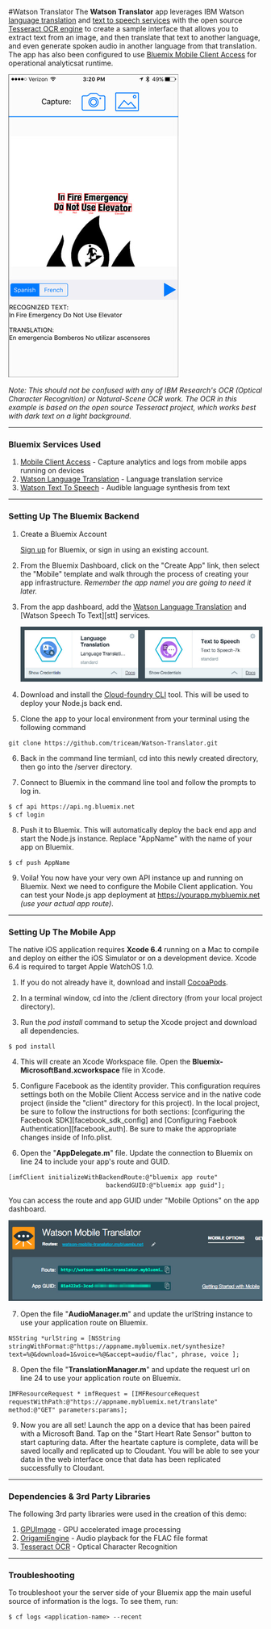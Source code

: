 #Watson Translator
The **Watson Translator** app leverages IBM Watson [language translation][translation] and [text to speech services][tts] with the open source [Tesseract OCR engine][tesseract] to create a sample interface that allows you to extract text from an image, and then translate that text to another language, and even generate spoken audio in another language from that translation. The app has also been configured to use [Bluemix Mobile Client Access][ama_url] for operational analyticsat runtime.

![Screenshot from app](./github_content/screenshot.jpg)

*Note: This should not be confused with any of IBM Research's OCR (Optical Character Recognition) or Natural-Scene OCR work.  The OCR in this example is based on the open source Tesseract project, which works best with dark text on a light background.* 
 
--- 

### Bluemix Services Used

1. [Mobile Client Access][ama_url] - Capture analytics and logs from mobile apps running on devices
2. [Watson Language Translation][translation] - Language translation service
3. [Watson Text To Speech][tts] - Audible language synthesis from text

---

### Setting Up The Bluemix Backend


1. Create a Bluemix Account

    [Sign up][bluemix_signup_url] for Bluemix, or sign in using an existing account.
	
2. From the Bluemix Dashboard, click on the "Create App" link, then select the "Mobile" template and walk through the process of creating your app infrastructure.  *Remember the app namel you are going to need it later.*

3. From the app dashboard, add the [Watson Language Translation][translation] and [Watson Speech To Text][stt] services.

   ![Screenshot from app](./github_content/watson-services.jpg)

4. Download and install the [Cloud-foundry CLI][cloud_foundry_url] tool.  This will be used to deploy your Node.js back end.

5. Clone the app to your local environment from your terminal using the following command

  ```
  git clone https://github.com/triceam/Watson-Translator.git
  ```

6. Back in the command line termianl, cd into this newly created directory, then go into the /server directory.

7. Connect to Bluemix in the command line tool and follow the prompts to log in.

  ```
  $ cf api https://api.ng.bluemix.net
  $ cf login
  ```

8. Push it to Bluemix. This will automatically deploy the back end app and start the Node.js instance.  Replace "AppName" with the name of your app on Bluemix.

  ```
  $ cf push AppName
  ```
  
9. Voila! You now have your very own API instance up and running on Bluemix.  Next we need to configure the Mobile Client application.  You can test your Node.js app deployment at https://yourapp.mybluemix.net *(use your actual app route)*.  

---

### Setting Up The Mobile App

The native iOS application requires **Xcode 6.4** running on a Mac to compile and deploy on either the iOS Simulator or on a development device.  Xcode 6.4 is required to target Apple WatchOS 1.0.

1. If you do not already have it, download and install [CocoaPods][cocoapods_url].

2. In a terminal window, cd into the /client directory (from your local project directory).

3. Run the *pod install* command to setup the Xcode project and download all dependencies.

  ```
  $ pod install
  ```

4. This will create an Xcode Workspace file.  Open the **Bluemix-MicrosoftBand.xcworkspace** file in Xcode.
 
5. Configure Facebook as the identity provider.  This configuration requires settings both on the Mobile Client Access service and in the native code project (inside the "client" directory for this project).   In the local project, be sure to follow the instructions for both sections: [configuring the Facebook SDK][facebook_sdk_config] and [Configuring Faebook Authentication][facebook_auth]. Be sure to make the appropriate changes inside of Info.plist.

6. Open the "**AppDelegate.m**" file.  Update the connection to Bluemix on line 24 to include your app's route and GUID.   

  ```
  [imfClient initializeWithBackendRoute:@"bluemix app route"
                             backendGUID:@"bluemix app guid"];
  ```
 
  You can access the route and app GUID under "Mobile Options" on the app dashboard.
  
  ![Contacts App on Apple Watch](./github_content/mobile-options.jpg)

7. Open the file "**AudioManager.m**" and update the urlString instance to use your application route on Bluemix.

  ```
  NSString *urlString = [NSString stringWithFormat:@"https://appname.mybluemix.net/synthesize?text=%@&download=1&voice=%@&accept=audio/flac", phrase, voice ];
  ```

8. Open the file "**TranslationManager.m**" and update the request url on line 24 to use your application route on Bluemix.

  ```
  IMFResourceRequest * imfRequest = [IMFResourceRequest requestWithPath:@"https://appname.mybluemix.net/translate" method:@"GET" parameters:params];
  ```

9. Now you are all set!  Launch the app on a device that has been paired with a Microsoft Band.  Tap on the "Start Heart Rate Sensor" button to start capturing data.  After the heartate capture is complete, data will be saved locally and replicated up to Cloudant.  You will be able to see your data in the web interface once that data has been replicated successfully to Cloudant.   
 
 
---

### Dependencies & 3rd Party Libraries

The following 3rd party libraries were used in the creation of this demo:

1. [GPUImage][gpuimage] - GPU accelerated image processing
2. [OrigamiEngine][origamiengine] - Audio playback for the FLAC file format
3. [Tesseract OCR][tesseract] - Optical Character Recognition

---

### Troubleshooting

To troubleshoot your the server side of your Bluemix app the main useful source of information is the logs. To see them, run:

  ```
  $ cf logs <application-name> --recent
  ```
  
  
[bluemix_signup_url]: https://ibm.biz/IBM-Bluemix
[bluemix_dashboard_url]: https://ibm.biz/Bluemix-Dashboard
[cloud_foundry_url]: https://github.com/cloudfoundry/cli
[download_node_url]: https://nodejs.org/download/
[cocoapods_url]: https://cocoapods.org/
[ama_url]: https://ibm.biz/Bluemix-AdvancedMobileAccess
[tesseract]: https://github.com/gali8/Tesseract-OCR-iOS
[tts]: https://ibm.biz/Watson-TTS
[translation]: http://ibm.biz/WatsonTranslation
[gpuimage]: https://github.com/BradLarson/GPUImage
[origamiengine]: https://github.com/ap4y/OrigamiEngine
